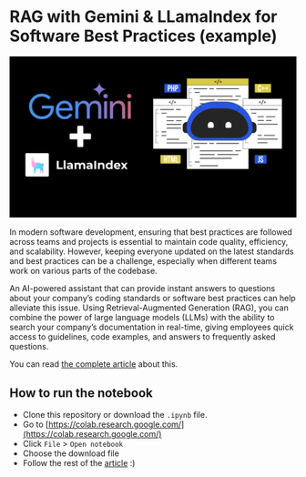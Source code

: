 # RAG with Gemini & LLamaIndex for Software Best Practices (example)

![banner](assets/banner.png)

In modern software development, ensuring that best practices are followed across teams and projects is essential to maintain code quality, efficiency, and scalability. However, keeping everyone updated on the latest standards and best practices can be a challenge, especially when different teams work on various parts of the codebase.

An AI-powered assistant that can provide instant answers to questions about your company’s coding standards or software best practices can help alleviate this issue. Using Retrieval-Augmented Generation (RAG), you can combine the power of large language models (LLMs) with the ability to search your company’s documentation in real-time, giving employees quick access to guidelines, code examples, and answers to frequently asked questions.

You can read [the complete article](https://dev.to/codewithahsan/ai-assistant-for-company-wide-software-best-practices-with-gemini-llamaindex-rag-nmm-temp-slug-8718691) about this.

## How to run the notebook
- Clone this repository or download the `.ipynb` file.
- Go to [https://colab.research.google.com/](https://colab.research.google.com/)
- Click `File` > `Open notebook`
- Choose the download file
- Follow the rest of the [article](https://dev.to/codewithahsan/ai-assistant-for-company-wide-software-best-practices-with-gemini-llamaindex-rag-5180) :)
